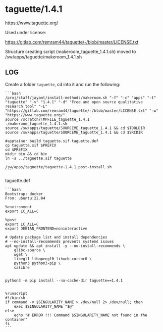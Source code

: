 taguette/1.4.1
========================

<https://www.taguette.org/>

Used under license:

<https://gitlab.com/remram44/taguette/-/blob/master/LICENSE.txt>

Structure creating script (makeroom_taguette_1.4.1.sh) moved to /sw/apps/taguette/makeroom_1.4.1.sh

LOG
---

Create a folder `taguette`, cd into it and run the following:  

    ```bash
    /proj/staff/jayant/install-methods/makeroom.sh "-f" "-c" "apps" "-t" "taguette" "-v" "1.4.1" "-d" "Free and open source qualitative research tool" "-L" "https://gitlab.com/remram44/taguette/-/blob/master/LICENSE.txt" "-w" "https://www.taguette.org/"
    source /scratch/TMPFILE_taguette_1.4.1
    ./makeroom_taguette_1.4.1.sh
    source /sw/apps/taguette/SOURCEME_taguette_1.4.1 && cd $TOOLDIR
    source /sw/apps/taguette/SOURCEME_taguette_1.4.1 && cd $SRCDIR

    #apptainer build taguette.sif taguette.def
    cp taguette.sif $PREFIX
    cd $PREFIX
    mkdir bin && cd bin
    ln -s ../taguette.sif taguette

    /sw/apps/taguette/taguette-1.4.1_post-install.sh 
    ```
taguette.def

    ```bash
    Bootstrap: docker
    From: ubuntu:22.04

    %environment
    export LC_ALL=C

    %post
    export LC_ALL=C
    export DEBIAN_FRONTEND=noninteractive

    # Update package list and install dependencies
    # --no-install-recommends prevents systemd issues
    apt update && apt install -y --no-install-recommends \
        glibc-source \
        wget \
        libegl1 libopengl0 libxcb-cursor0 \
        python3 python3-pip \
        calibre


    python3 -m pip install --no-cache-dir taguette==1.4.1


    %runscript
    #!/bin/sh
    if command -v $SINGULARITY_NAME > /dev/null 2> /dev/null; then
        exec $SINGULARITY_NAME "$@"
    else
        echo "# ERROR !!! Command $SINGULARITY_NAME not found in the container"
    fi
    ```